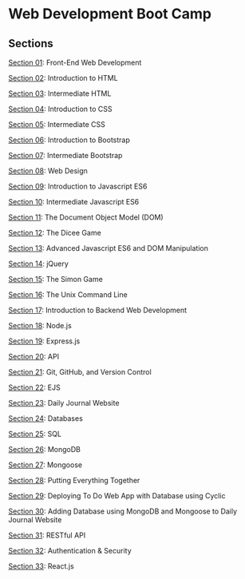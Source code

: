 # Web Development Boot Camp

## Sections

[Section 01](https://github.com/bhoamikhona/web-development-bootcamp/tree/main/Section%2001): Front-End Web Development

[Section 02](https://github.com/bhoamikhona/web-development-bootcamp/tree/main/Section%2002): Introduction to HTML

[Section 03](https://github.com/bhoamikhona/web-development-bootcamp/tree/main/Section%2003): Intermediate HTML

[Section 04](https://github.com/bhoamikhona/web-development-bootcamp/tree/main/Section%2004): Introduction to CSS

[Section 05](https://github.com/bhoamikhona/web-development-bootcamp/tree/main/Section%2005): Intermediate CSS

[Section 06](https://github.com/bhoamikhona/web-development-bootcamp/tree/main/Section%2006): Introduction to Bootstrap

[Section 07](https://github.com/bhoamikhona/web-development-bootcamp/tree/main/Section%2007): Intermediate Bootstrap

[Section 08](https://github.com/bhoamikhona/web-development-bootcamp/tree/main/Section%2008): Web Design

[Section 09](https://github.com/bhoamikhona/web-development-bootcamp/tree/main/Section%2009): Introduction to Javascript ES6

[Section 10](https://github.com/bhoamikhona/web-development-bootcamp/tree/main/Section%2010): Intermediate Javascript ES6

[Section 11](https://github.com/bhoamikhona/web-development-bootcamp/tree/main/Section%2011): The Document Object Model (DOM)

[Section 12](https://github.com/bhoamikhona/web-development-bootcamp/tree/main/Section%2012): The Dicee Game

[Section 13](https://github.com/bhoamikhona/web-development-bootcamp/tree/main/Section%2013): Advanced Javascript ES6 and DOM Manipulation

[Section 14](https://github.com/bhoamikhona/web-development-bootcamp/tree/main/Section%2014): jQuery

[Section 15](https://github.com/bhoamikhona/web-development-bootcamp/tree/main/Section%2015): The Simon Game

[Section 16](https://github.com/bhoamikhona/web-development-bootcamp/tree/main/Section%2016): The Unix Command Line

[Section 17](https://github.com/bhoamikhona/web-development-bootcamp/tree/main/Section%2017): Introduction to Backend Web Development

[Section 18](https://github.com/bhoamikhona/web-development-bootcamp/tree/main/Section%2018): Node.js

[Section 19](https://github.com/bhoamikhona/web-development-bootcamp/tree/main/Section%2019): Express.js

[Section 20](https://github.com/bhoamikhona/web-development-bootcamp/tree/main/Section%2020): API

[Section 21](https://github.com/bhoamikhona/web-development-bootcamp/tree/main/Section%2021): Git, GitHub, and Version Control

[Section 22](https://github.com/bhoamikhona/web-development-bootcamp/tree/main/Section%2022): EJS

[Section 23](https://github.com/bhoamikhona/web-development-bootcamp/tree/main/Section%2023): Daily Journal Website

[Section 24](https://github.com/bhoamikhona/web-development-bootcamp/tree/main/Section%2024): Databases

[Section 25](https://github.com/bhoamikhona/web-development-bootcamp/tree/main/Section%2025): SQL

[Section 26](https://github.com/bhoamikhona/web-development-bootcamp/tree/main/Section%2026): MongoDB

[Section 27](https://github.com/bhoamikhona/web-development-bootcamp/tree/main/Section%2027): Mongoose

[Section 28](https://github.com/bhoamikhona/web-development-bootcamp/tree/main/Section%2028): Putting Everything Together

[Section 29](https://github.com/bhoamikhona/web-development-bootcamp/tree/main/Section%2029): Deploying To Do Web App with Database using Cyclic

[Section 30](https://github.com/bhoamikhona/web-development-bootcamp/tree/main/Section%2030): Adding Database using MongoDB and Mongoose to Daily Journal Website

[Section 31](https://github.com/bhoamikhona/web-development-bootcamp/tree/main/Section%2031): RESTful API

[Section 32](https://github.com/bhoamikhona/web-development-bootcamp/tree/main/Section%2032): Authentication & Security

[Section 33](https://github.com/bhoamikhona/web-development-bootcamp/tree/main/Section%2033): React.js
